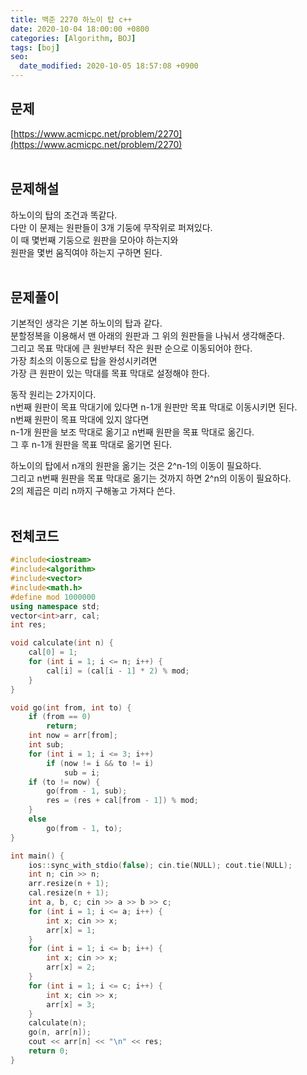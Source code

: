 ```yaml
---
title: 백준 2270 하노이 탑 c++
date: 2020-10-04 18:00:00 +0800
categories: [Algorithm, BOJ]
tags: [boj]
seo:
  date_modified: 2020-10-05 18:57:08 +0900
---
```


## 문제
[https://www.acmicpc.net/problem/2270](https://www.acmicpc.net/problem/2270)  
<br>

## 문제해설  
하노이의 탑의 조건과 똑같다.  
다만 이 문제는 원판들이 3개 기둥에 무작위로 퍼져있다.  
이 때 몇번째 기둥으로 원판을 모아야 하는지와  
원판을 몇번 움직여야 하는지 구하면 된다.  
<br>

## 문제풀이  
기본적인 생각은 기본 하노이의 탑과 같다.  
분할정복을 이용해서 맨 아래의 원판과 그 위의 원판들을 나눠서 생각해준다.  
그리고 목표 막대에 큰 원반부터 작은 원판 순으로 이동되어야 한다.  
가장 최소의 이동으로 탑을 완성시키려면  
가장 큰 원판이 있는 막대를 목표 막대로 설정해야 한다.  

동작 원리는 2가지이다.  
n번째 원판이 목표 막대기에 있다면 n-1개 원판만 목표 막대로 이동시키면 된다.  
n번째 원판이 목표 막대에 있지 않다면  
n-1개 원판을 보조 막대로 옮기고 n번째 원판을 목표 막대로 옮긴다.  
그 후 n-1개 원판을 목표 막대로 옮기면 된다.  

하노이의 탑에서 n개의 원판을 옮기는 것은 2^n-1의 이동이 필요하다.  
그리고 n번째 원판을 목표 막대로 옮기는 것까지 하면 2^n의 이동이 필요하다.  
2의 제곱은 미리 n까지 구해놓고 가져다 쓴다.  
<br>


## 전체코드  
```c++
#include<iostream>
#include<algorithm>
#include<vector>
#include<math.h>
#define mod 1000000
using namespace std;
vector<int>arr, cal;
int res;

void calculate(int n) {
	cal[0] = 1;
	for (int i = 1; i <= n; i++) {
		cal[i] = (cal[i - 1] * 2) % mod;
	}
}

void go(int from, int to) {
	if (from == 0)
		return;
	int now = arr[from];
	int sub;
	for (int i = 1; i <= 3; i++)
		if (now != i && to != i)
			sub = i;
	if (to != now) {
		go(from - 1, sub);
		res = (res + cal[from - 1]) % mod;
	}
	else
		go(from - 1, to);
}

int main() {
	ios::sync_with_stdio(false); cin.tie(NULL); cout.tie(NULL);
	int n; cin >> n;
	arr.resize(n + 1);
	cal.resize(n + 1);
	int a, b, c; cin >> a >> b >> c;
	for (int i = 1; i <= a; i++) {
		int x; cin >> x;
		arr[x] = 1;
	}
	for (int i = 1; i <= b; i++) {
		int x; cin >> x;
		arr[x] = 2;
	}
	for (int i = 1; i <= c; i++) {
		int x; cin >> x;
		arr[x] = 3;
	}
	calculate(n);
	go(n, arr[n]);
	cout << arr[n] << "\n" << res;
	return 0;
}
```